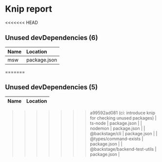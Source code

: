 # Knip report

<<<<<<< HEAD
## Unused devDependencies (6)

| Name                          | Location     |
|:------------------------------|:-------------|
| msw                           | package.json |
=======
## Unused devDependencies (5)

| Name                          | Location     |
|:------------------------------|:-------------|
>>>>>>> a99592ad081 (ci: introduce knip for checking unused packages)
| ts-node                       | package.json |
| nodemon                       | package.json |
| @backstage/cli                | package.json |
| @types/command-exists         | package.json |
| @backstage/backend-test-utils | package.json |


